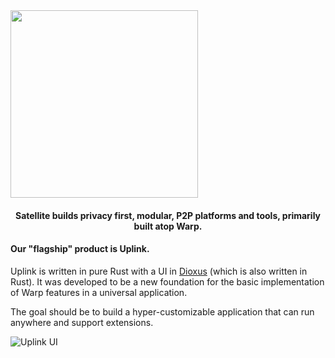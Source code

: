   <img src="https://satellite.im/images/logo.webp" width=300 />
 <h4 align="center">Satellite builds privacy first, modular, P2P platforms and tools, primarily built atop Warp.</h4>

<h4>Our "flagship" product is Uplink.</h4>

Uplink is written in pure Rust with a UI in [Dioxus](https://github.com/DioxusLabs) (which is also written in Rust). It was developed to be a new foundation for the basic implementation of Warp features in a universal application.

The goal should be to build a hyper-customizable application that can run anywhere and support extensions.

![Uplink UI](https://i.imgur.com/X4AGeLz.png)
